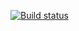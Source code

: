 [![Build status](https://ci.appveyor.com/api/projects/status/436q0k2vj56n9o96?svg=true)](https://ci.appveyor.com/project/Alexey-hub0/webinterface)
